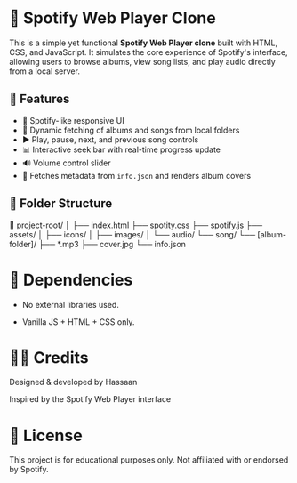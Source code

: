 # 🎵 Spotify Web Player Clone

This is a simple yet functional **Spotify Web Player clone** built with HTML, CSS, and JavaScript. It simulates the core experience of Spotify's interface, allowing users to browse albums, view song lists, and play audio directly from a local server.

## 🚀 Features

- 🎨 Spotify-like responsive UI
- 📁 Dynamic fetching of albums and songs from local folders
- ▶️ Play, pause, next, and previous song controls
- 📊 Interactive seek bar with real-time progress update
- 🔊 Volume control slider
- 💾 Fetches metadata from `info.json` and renders album covers

## 📂 Folder Structure

📁 project-root/ │ ├── index.html ├── spotity.css ├── spotify.js ├── assets/ │ ├── icons/ │ ├── images/ │ └── audio/ └── song/ └── [album-folder]/ ├── *.mp3 ├── cover.jpg └── info.json

# 📌 Dependencies
 - No external libraries used.

- Vanilla JS + HTML + CSS only.

# 🙋‍♂️ Credits
Designed & developed by Hassaan

Inspired by the Spotify Web Player interface

# 📜 License
This project is for educational purposes only. Not affiliated with or endorsed by Spotify.
